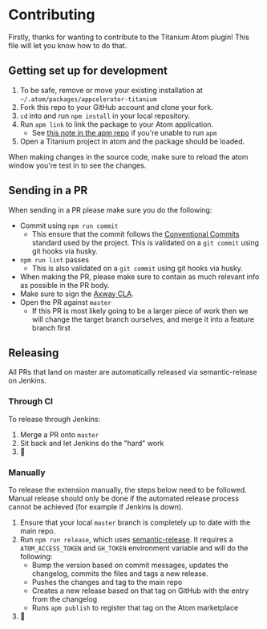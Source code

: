 # Contributing

Firstly, thanks for wanting to contribute to the Titanium Atom plugin! This file will let you know how to do that.

## Getting set up for development

1. To be safe, remove or move your existing installation at `~/.atom/packages/appcelerator-titanium`
2. Fork this repo to your GitHub account and clone your fork.
3. `cd` into and run `npm install` in your local repository.
4. Run `apm link` to link the package to your Atom application.
	- See [this note in the apm repo](https://github.com/atom/apm#installing) if you're unable to run `apm`
5. Open a Titanium project in atom and the package should be loaded.

When making changes in the source code, make sure to reload the atom window you're test in to see the changes.

## Sending in a PR

When sending in a PR please make sure you do the following:

- Commit using `npm run commit`
	- This ensure that the commit follows the [Conventional Commits](https://www.conventionalcommits.org/) standard used by the project. This is validated on a `git commit` using git hooks via husky.
- `npm run lint` passes
	- This is also validated on a `git commit` using git hooks via husky.
- When making the PR, please make sure to contain as much relevant info as possible in the PR body.
- Make sure to sign the [Axway CLA](https://cla.axway.com/).
- Open the PR against `master`
  - If this PR is most likely going to be a larger piece of work then we will change the target branch ourselves, and merge it into a feature branch first

## Releasing

All PRs that land on master are automatically released via semantic-release on Jenkins.
### Through CI

To release through Jenkins:

1. Merge a PR onto `master`
2. Sit back and let Jenkins do the "hard" work
3. 🎉

### Manually

To release the extension manually, the steps below need to be followed. Manual release should only be done if the automated release process cannot be achieved (for example if Jenkins is down).

1. Ensure that your local `master` branch is completely up to date with the main repo.
2. Run `npm run release`, which uses [semantic-release](https://github.com/semantic-release/semantic-release). It requires a `ATOM_ACCESS_TOKEN` and `GH_TOKEN` environment variable and will do the following:
	- Bump the version based on commit messages, updates the changelog, commits the files and tags a new release.
	- Pushes the changes and tag to the main repo
	- Creates a new release based on that tag on GitHub with the entry from the changelog
	- Runs `apm publish` to register that tag on the Atom marketplace
3. 🎉
